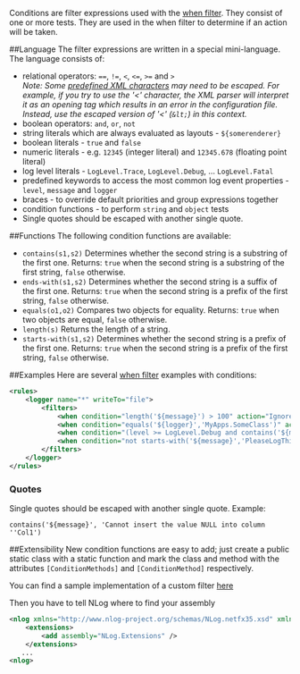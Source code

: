 Conditions are filter expressions used with the [when filter](when-Filter). They consist of one or more tests. They are used in the when filter to determine if an action will be taken.

##Language
The filter expressions are written in a special mini-language. The language consists of:
* relational operators: `==`, `!=`, `<`, `<=`, `>=` and `>`
<br>_Note: Some [predefined XML characters](https://en.wikipedia.org/wiki/List_of_XML_and_HTML_character_entity_references#Predefined_entities_in_XML) may need to be escaped.  For example, if you try to use the '<' character, the XML parser will interpret it as an opening tag which results in an error in the configuration file.  Instead, use the escaped version of '<' (`&lt;`) in this context._
* boolean operators: `and`, `or`, `not`
* string literals which are always evaluated as layouts - `${somerenderer}`
* boolean literals - `true` and `false`
* numeric literals - e.g. `12345` (integer literal) and `12345.678` (floating point literal)
* log level literals - `LogLevel.Trace`, `LogLevel.Debug`, ... `LogLevel.Fatal`
* predefined keywords to access the most common log event properties - `level`, `message` and `logger`
* braces - to override default priorities and group expressions together
* condition functions - to perform `string` and `object` tests
* Single quotes should be escaped with another single quote. 

##Functions
The following condition functions are available:
* `contains(s1,s2)` Determines whether the second string is a substring of the first one. Returns: `true` when the second string is a substring of the first string, `false` otherwise.
* `ends-with(s1,s2)` Determines whether the second string is a suffix of the first one. Returns: `true` when the second string is a prefix of the first string, `false` otherwise.
* `equals(o1,o2)` Compares two objects for equality. Returns: `true` when two objects are equal, `false` otherwise.
* `length(s)` Returns the length of a string.
* `starts-with(s1,s2)` Determines whether the second string is a prefix of the first one. Returns: `true` when the second string is a prefix of the first string, `false` otherwise.

##Examples
Here are several [when filter](when-Filter) examples with conditions:
```xml
<rules>
    <logger name="*" writeTo="file">
        <filters>
            <when condition="length('${message}') > 100" action="Ignore" />
            <when condition="equals('${logger}','MyApps.SomeClass')" action="Ignore" />
            <when condition="(level >= LogLevel.Debug and contains('${message}','PleaseDontLogThis')) or level==LogLevel.Warn" action="Ignore" />
            <when condition="not starts-with('${message}','PleaseLogThis')" action="Ignore" />
        </filters>
    </logger>
</rules>
```

### Quotes

Single quotes should be escaped with another single quote. 
Example:

```
contains('${message}', 'Cannot insert the value NULL into column ''Col1')
```

##Extensibility
New condition functions are easy to add; just create a public static class with a static function and mark the class and method with the attributes `[ConditionMethods]` and `[ConditionMethod]` respectively. 

You can find a sample implementation of a custom filter [here](https://github.com/NLog/NLog/blob/8201a362b8702be97facae2c6af83c2a6e9b54d1/tests/SampleExtensions/MyConditionMethods.cs)

Then you have to tell NLog where to find your assembly

```xml
<nlog xmlns="http://www.nlog-project.org/schemas/NLog.netfx35.xsd" xmlns:xsi="http://www.w3.org/2001/XMLSchema-instance" >
    <extensions>
		<add assembly="NLog.Extensions" />
    </extensions>
   ...
<nlog>
```
